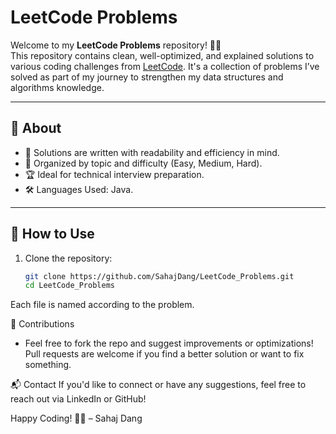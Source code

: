 # LeetCode Problems

Welcome to my **LeetCode Problems** repository! 👨‍💻  
This repository contains clean, well-optimized, and explained solutions to various coding challenges from [LeetCode](https://leetcode.com/). It's a collection of problems I’ve solved as part of my journey to strengthen my data structures and algorithms knowledge.

---

## 📌 About

- 🧠 Solutions are written with readability and efficiency in mind.
- 📂 Organized by topic and difficulty (Easy, Medium, Hard).
- 🏆 Ideal for technical interview preparation.
- 🛠️ Languages Used: Java.

---

## 🚀 How to Use

1. Clone the repository:
   ```bash
   git clone https://github.com/SahajDang/LeetCode_Problems.git
   cd LeetCode_Problems
   
Each file is named according to the problem.

🤝 Contributions
- Feel free to fork the repo and suggest improvements or optimizations! Pull requests are welcome if you find a better solution or want to fix something.

📬 Contact
If you'd like to connect or have any suggestions, feel free to reach out via LinkedIn or GitHub!

Happy Coding! 🚀✨
– Sahaj Dang
